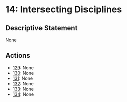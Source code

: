 # 14: Intersecting Disciplines

## Descriptive Statement

None

## Actions

- [129](/assessments/actions/129.md): None
- [130](/assessments/actions/130.md): None
- [131](/assessments/actions/131.md): None
- [132](/assessments/actions/132.md): None
- [133](/assessments/actions/133.md): None
- [134](/assessments/actions/134.md): None

